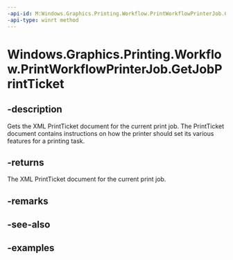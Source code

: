 ```yaml
---
-api-id: M:Windows.Graphics.Printing.Workflow.PrintWorkflowPrinterJob.GetJobPrintTicket
-api-type: winrt method
---
```


# Windows.Graphics.Printing.Workflow.PrintWorkflowPrinterJob.GetJobPrintTicket

<!--
public Windows.Graphics.Printing.PrintTicket.WorkflowPrintTicket GetJobPrintTicket ();
-->


## -description

Gets the XML PrintTicket document for the current print job. The PrintTicket document contains instructions on how the printer should set its various features for a printing task.

## -returns

The XML PrintTicket document for the current print job.

## -remarks

## -see-also

## -examples


